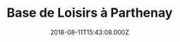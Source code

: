 ---
date: 2018-08-11T15:43:08.000Z
title: Base de Loisirs à Parthenay
latitude: 46.64049101198069
longitude: -0.2640802069015134
category: checkin
---